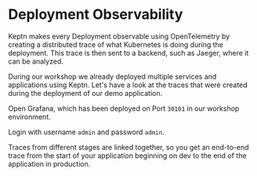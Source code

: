 # Deployment Observability

Keptn makes every Deployment observable using OpenTelemetry by creating a distributed trace of what Kubernetes is doing during the deployment. This trace is then sent to a backend, such as Jaeger, where it can be analyzed.

During our workshop we already deployed multiple services and applications using Keptn. Let's have a look at the traces that were created during the deployment of our demo application.

Open Grafana, which has been deployed on Port `30101` in our workshop environment.

Login with username `admin` and password `admin`.

Traces from different stages are linked together, so you get an end-to-end trace from the start of your application beginning on dev to the end of the application in production.